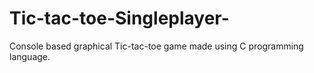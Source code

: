 # Tic-tac-toe-Singleplayer-
Console based graphical Tic-tac-toe game made using C programming language.
